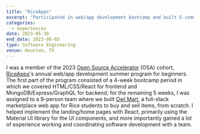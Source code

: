 ```yaml
---
title: "RiceApps"
excerpt: "Participated in web/app development bootcamp and built E-commerce website with MERN stack."
categories:
  - experiences
date: 2023-05-30
end_date: 2023-08-03
type: Software Engineering
venue: Houston, TX
---
```


I was a member of the 2023 [Open Source Accelerator](https://subdued-chevre-19d.notion.site/OSA-2023-32a77ab86f8047b2b9e376f60bb36c9b) (OSA) cohort, [RiceApps](https://riceapps.org/)'s annual web/app development summer program for beginners. The first part of the program consisted of a 4-week bootcamp period in which we covered HTML/CSS/React for frontend and MongoDB/Express/GraphQL for backend; for the remaining 5 weeks, I was assigned to a 9-person team where we built [Owl Mart](https://github.com/rice-apps/owlmart), a full-stack marketplace web app for Rice students to buy and sell items, from scratch. I helped implement the landing/home pages with React, primarily using the Material UI library for the UI components, and more importantly gained a lot of experience working and coordinating software development with a team.